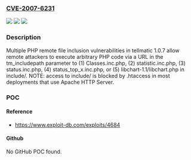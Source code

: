 ### [CVE-2007-6231](https://cve.mitre.org/cgi-bin/cvename.cgi?name=CVE-2007-6231)
![](https://img.shields.io/static/v1?label=Product&message=n%2Fa&color=blue)
![](https://img.shields.io/static/v1?label=Version&message=n%2Fa&color=blue)
![](https://img.shields.io/static/v1?label=Vulnerability&message=n%2Fa&color=brighgreen)

### Description

Multiple PHP remote file inclusion vulnerabilities in tellmatic 1.0.7 allow remote attackers to execute arbitrary PHP code via a URL in the tm_includepath parameter to (1) Classes.inc.php, (2) statistic.inc.php, (3) status.inc.php, (4) status_top_x.inc.php, or (5) libchart-1.1/libchart.php in include/.  NOTE: access to include/ is blocked by .htaccess in most deployments that use Apache HTTP Server.

### POC

#### Reference
- https://www.exploit-db.com/exploits/4684

#### Github
No GitHub POC found.

